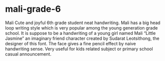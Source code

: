 # mali-grade-6
Mali
Cute and joyful 6th grade student neat handwriting. Mali has a big head loop writing style which is very popular among the young generation grade school. It is suppose to be a handwriting of a young girl named Mali “Little Jasmine” an imaginary friend character created by Sudarat Leotsithong, the designer of this font. The face gives a fine pencil effect by naive handwriting sense. Very useful for kids related subject or primary school casual announcement.
